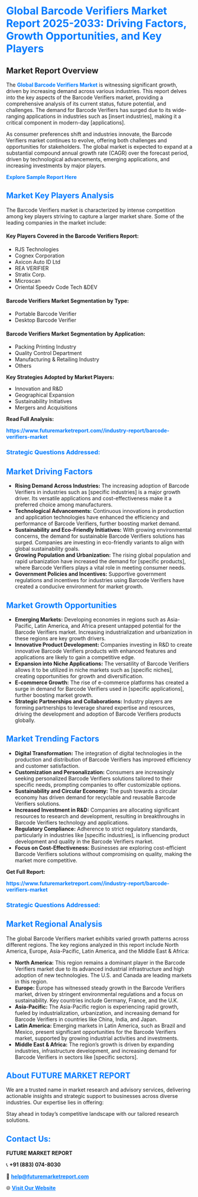 <h1 style="color: #007BFF;">Global Barcode Verifiers Market Report 2025-2033: Driving Factors, Growth Opportunities, and Key Players</h1>

<section id="overview">
<h2>Market Report Overview</h2>
<p>The <a href="https://www.futuremarketreport.com//industry-report/barcode-verifiers-market" style="color: #007BFF; text-decoration: none;"><strong>Global Barcode Verifiers Market</strong></a> is witnessing significant growth, driven by increasing demand across various industries. This report delves into the key aspects of the Barcode Verifiers market, providing a comprehensive analysis of its current status, future potential, and challenges. The demand for Barcode Verifiers has surged due to its wide-ranging applications in industries such as [insert industries], making it a critical component in modern-day [applications].</p>
<p>As consumer preferences shift and industries innovate, the Barcode Verifiers market continues to evolve, offering both challenges and opportunities for stakeholders. The global market is expected to expand at a substantial compound annual growth rate (CAGR) over the forecast period, driven by technological advancements, emerging applications, and increasing investments by major players.</p>
</section>

<section id="overview">
<p><a href="https://www.futuremarketreport.com//request-sample/reportId=58714" style="color: #007BFF; text-decoration: none;"><strong>Explore Sample Report Here</strong></a></p>
</section>

<section id="key-players">
<h2 style="color: #007BFF;">Market Key Players Analysis</h2>
<p>The Barcode Verifiers market is characterized by intense competition among key players striving to capture a larger market share. Some of the leading companies in the market include:</p>
<h4>Key Players Covered in the Barcode Verifiers Report:</h4>
<ul><li>RJS Technologies</li><li>Cognex Corporation</li><li>Axicon Auto ID Ltd</li><li>REA VERIFIER</li><li>Stratix Corp.</li><li>Microscan</li><li>Oriental Speedv Code Tech &amp;DEV</li></ul>
<h4>Barcode Verifiers Market Segmentation by Type:</h4>
<ul><li>Portable Barcode Verifier</li><li>Desktop Barcode Verifier</li></ul>

<h4>Barcode Verifiers Market Segmentation by Application:</h4>
<ul><li>Packing Printing Industry</li><li>Quality Control Department</li><li>Manufacturing &amp; Retailing Industry</li><li>Others</li></ul>
<p><strong>Key Strategies Adopted by Market Players:</strong></p>
<ul>
<li>Innovation and R&D</li>
<li>Geographical Expansion</li>
<li>Sustainability Initiatives</li>
<li>Mergers and Acquisitions</li>
</ul>
</section>

<section>
<p><strong>Read Full Analysis: </strong></p><a href="https://www.futuremarketreport.com//industry-report/barcode-verifiers-market" style="color: #007BFF; text-decoration: none;"><strong>https://www.futuremarketreport.com//industry-report/barcode-verifiers-market</strong></a>
<h3 style="color: #007BFF;">Strategic Questions Addressed:</h3>
</section>

<section id="driving-factors">
<h2 style="color: #007BFF;">Market Driving Factors</h2>
<ul>
<li><strong>Rising Demand Across Industries:</strong> The increasing adoption of Barcode Verifiers in industries such as [specific industries] is a major growth driver. Its versatile applications and cost-effectiveness make it a preferred choice among manufacturers.</li>
<li><strong>Technological Advancements:</strong> Continuous innovations in production and application technologies have enhanced the efficiency and performance of Barcode Verifiers, further boosting market demand.</li>
<li><strong>Sustainability and Eco-Friendly Initiatives:</strong> With growing environmental concerns, the demand for sustainable Barcode Verifiers solutions has surged. Companies are investing in eco-friendly variants to align with global sustainability goals.</li>
<li><strong>Growing Population and Urbanization:</strong> The rising global population and rapid urbanization have increased the demand for [specific products], where Barcode Verifiers plays a vital role in meeting consumer needs.</li>
<li><strong>Government Policies and Incentives:</strong> Supportive government regulations and incentives for industries using Barcode Verifiers have created a conducive environment for market growth.</li>
</ul>
</section>

<section id="growth-opportunities">
<h2 style="color: #007BFF;">Market Growth Opportunities</h2>
<ul>
<li><strong>Emerging Markets:</strong> Developing economies in regions such as Asia-Pacific, Latin America, and Africa present untapped potential for the Barcode Verifiers market. Increasing industrialization and urbanization in these regions are key growth drivers.</li>
<li><strong>Innovative Product Development:</strong> Companies investing in R&D to create innovative Barcode Verifiers products with enhanced features and applications are likely to gain a competitive edge.</li>
<li><strong>Expansion into Niche Applications:</strong> The versatility of Barcode Verifiers allows it to be utilized in niche markets such as [specific niches], creating opportunities for growth and diversification.</li>
<li><strong>E-commerce Growth:</strong> The rise of e-commerce platforms has created a surge in demand for Barcode Verifiers used in [specific applications], further boosting market growth.</li>
<li><strong>Strategic Partnerships and Collaborations:</strong> Industry players are forming partnerships to leverage shared expertise and resources, driving the development and adoption of Barcode Verifiers products globally.</li>
</ul>
</section>

<section id="trending-factors">
<h2 style="color: #007BFF;">Market Trending Factors</h2>
<ul>
<li><strong>Digital Transformation:</strong> The integration of digital technologies in the production and distribution of Barcode Verifiers has improved efficiency and customer satisfaction.</li>
<li><strong>Customization and Personalization:</strong> Consumers are increasingly seeking personalized Barcode Verifiers solutions tailored to their specific needs, prompting companies to offer customizable options.</li>
<li><strong>Sustainability and Circular Economy:</strong> The push towards a circular economy has driven demand for recyclable and reusable Barcode Verifiers solutions.</li>
<li><strong>Increased Investment in R&D:</strong> Companies are allocating significant resources to research and development, resulting in breakthroughs in Barcode Verifiers technology and applications.</li>
<li><strong>Regulatory Compliance:</strong> Adherence to strict regulatory standards, particularly in industries like [specific industries], is influencing product development and quality in the Barcode Verifiers market.</li>
<li><strong>Focus on Cost-Effectiveness:</strong> Businesses are exploring cost-efficient Barcode Verifiers solutions without compromising on quality, making the market more competitive.</li>
</ul>
</section>

<section>
<p><strong>Get Full Report: </strong></p><a href="https://www.futuremarketreport.com//industry-report/barcode-verifiers-market" style="color: #007BFF; text-decoration: none;"><strong>https://www.futuremarketreport.com//industry-report/barcode-verifiers-market</strong></a>
<h3 style="color: #007BFF;">Strategic Questions Addressed:</h3>
</section>


<section id="regional-analysis">
<h2 style="color: #007BFF;">Market Regional Analysis</h2>
<p>The global Barcode Verifiers market exhibits varied growth patterns across different regions. The key regions analyzed in this report include North America, Europe, Asia-Pacific, Latin America, and the Middle East & Africa:</p>
<ul>
<li><strong>North America:</strong> This region remains a dominant player in the Barcode Verifiers market due to its advanced industrial infrastructure and high adoption of new technologies. The U.S. and Canada are leading markets in this region.</li>
<li><strong>Europe:</strong> Europe has witnessed steady growth in the Barcode Verifiers market, driven by stringent environmental regulations and a focus on sustainability. Key countries include Germany, France, and the U.K.</li>
<li><strong>Asia-Pacific:</strong> The Asia-Pacific region is experiencing rapid growth, fueled by industrialization, urbanization, and increasing demand for Barcode Verifiers in countries like China, India, and Japan.</li>
<li><strong>Latin America:</strong> Emerging markets in Latin America, such as Brazil and Mexico, present significant opportunities for the Barcode Verifiers market, supported by growing industrial activities and investments.</li>
<li><strong>Middle East & Africa:</strong> The region’s growth is driven by expanding industries, infrastructure development, and increasing demand for Barcode Verifiers in sectors like [specific sectors].</li>
</ul>
</section>

<footer>
<h2 style="color: #007BFF;">About FUTURE MARKET REPORT</h2>
<p>We are a trusted name in market research and advisory services, delivering actionable insights and strategic support to businesses across diverse industries. Our expertise lies in offering:</p>

<p>Stay ahead in today’s competitive landscape with our tailored research solutions.</p>

<h2 style="color: #007BFF;">Contact Us:</h2>
<p><strong>FUTURE MARKET REPORT</strong></p>
<p>📞 <strong>+91 (883) 074-8030</strong></p>
<p>📧 <strong><a href="mailto:help@futuremarketreport.com" style="color: #007BFF;">help@futuremarketreport.com</a></strong></p>
<p>🌐 <strong><a href="https://www.futuremarketreport.com/" style="color: #007BFF;">Visit Our Website</a></strong></p>
</footer>
